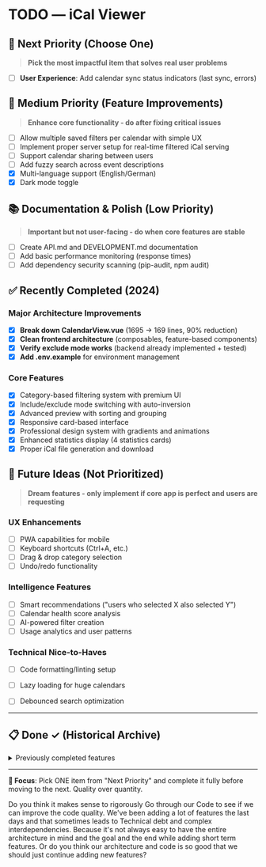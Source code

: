 # TODO — iCal Viewer

## 🚨 Next Priority (Choose One)
> **Pick the most impactful item that solves real user problems**

- [ ] **User Experience**: Add calendar sync status indicators (last sync, errors)

## 🎯 Medium Priority (Feature Improvements)
> **Enhance core functionality - do after fixing critical issues**

- [ ] Allow multiple saved filters per calendar with simple UX
- [ ] Implement proper server setup for real-time filtered iCal serving
- [ ] Support calendar sharing between users  
- [ ] Add fuzzy search across event descriptions
- [x] Multi-language support (English/German)
- [x] Dark mode toggle

## 📚 Documentation & Polish (Low Priority)
> **Important but not user-facing - do when core features are stable**

- [ ] Create API.md and DEVELOPMENT.md documentation
- [ ] Add basic performance monitoring (response times)
- [ ] Add dependency security scanning (pip-audit, npm audit)

## ✅ Recently Completed (2024)

### **Major Architecture Improvements**
- [x] **Break down CalendarView.vue** (1695 → 169 lines, 90% reduction)
- [x] **Clean frontend architecture** (composables, feature-based components)
- [x] **Verify exclude mode works** (backend already implemented + tested)
- [x] **Add .env.example** for environment management

### **Core Features**
- [x] Category-based filtering system with premium UI
- [x] Include/exclude mode switching with auto-inversion  
- [x] Advanced preview with sorting and grouping
- [x] Responsive card-based interface
- [x] Professional design system with gradients and animations
- [x] Enhanced statistics display (4 statistics cards)
- [x] Proper iCal file generation and download

## 🚀 Future Ideas (Not Prioritized)
> **Dream features - only implement if core app is perfect and users are requesting**
 
### UX Enhancements
- [ ] PWA capabilities for mobile
- [ ] Keyboard shortcuts (Ctrl+A, etc.)
- [ ] Drag & drop category selection
- [ ] Undo/redo functionality

### Intelligence Features  
- [ ] Smart recommendations ("users who selected X also selected Y")
- [ ] Calendar health score analysis
- [ ] AI-powered filter creation
- [ ] Usage analytics and user patterns

### Technical Nice-to-Haves
- [ ] Code formatting/linting setup
- [ ] Lazy loading for huge calendars
- [ ] Debounced search optimization


---

## 📋 Done ✓ (Historical Archive)
<details>
<summary>Previously completed features</summary>

- [x] Basic calendar subscription and display
- [x] Event caching for performance  
- [x] User isolation and data persistence
- [x] Comprehensive backend API tests
- [x] Test data isolation
- [x] Fix login page reload issue
- [x] Add basic E2E smoke test
- [x] Ability to remove entire calendars
- [x] Smart category selection buttons
- [x] Time display fixes in dropdowns
- [x] Collapsible single-event categories section

</details>

---

**🎯 Focus**: Pick ONE item from "Next Priority" and complete it fully before moving to the next. Quality over quantity.

Do you think it makes sense to rigorously Go through our Code to see if we can improve the code quality. We've been adding a lot of features the last days and that sometimes leads to Technical debt and complex interdependencies. Because it's not always easy to have the entire architecture in mind and the goal and the end while adding short term features. Or do you think our architecture and code is so good that we should just continue adding new features?
